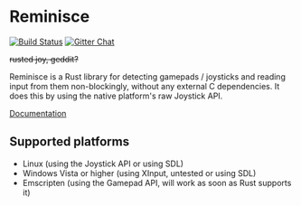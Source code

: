 # Reminisce
[![Build Status](https://travis-ci.org/TomBebbington/reminisce.svg?branch=master)](https://travis-ci.org/TomBebbington/reminisce)
[![Gitter Chat](https://badges.gitter.im/TomBebbington/reminisce.png)](https://gitter.im/TomBebbington/reminisce)

~~rusted joy, geddit?~~

Reminisce is a Rust library for detecting gamepads / joysticks and reading
input from them non-blockingly, without any external C dependencies.
It does this by using the native platform's raw Joystick API.

[Documentation](http://www.rustdox.com/TomBebbington/reminisce/reminisce/)

## Supported platforms
+ Linux (using the Joystick API or using SDL)
+ Windows Vista or higher (using XInput, untested or using SDL)
+ Emscripten (using the Gamepad API, will work as soon as Rust supports it)

